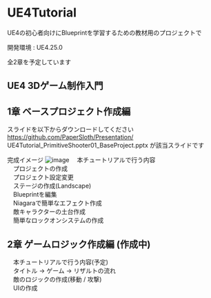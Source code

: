 # UE4Tutorial
UE4の初心者向けにBlueprintを学習するための教材用のプロジェクトで

開発環境 : UE4.25.0

全2章を予定しています
## UE4 3Dゲーム制作入門 

## 1章 ベースプロジェクト作成編
スライドを以下からダウンロードしてください
https://github.com/PaperSloth/Presentation/
UE4Tutorial_PrimitiveShooter01_BaseProject.pptx が該当スライドです

完成イメージ
![image](https://user-images.githubusercontent.com/8968076/83334484-cedaab80-a2e1-11ea-8cbf-aefb82bba974.png)
　本チュートリアルで行う内容<br>
　プロジェクトの作成<br>
　プロジェクト設定変更<br>
　ステージの作成(Landscape)<br>
　Blueprintを編集<br>
　Niagaraで簡単なエフェクト作成<br>
　敵キャラクターの土台作成<br>
　簡単なロックオンシステムの作成<br>


## 2章 ゲームロジック作成編 (作成中)
　本チュートリアルで行う内容(予定)<br>
　タイトル -> ゲーム -> リザルトの流れ<br>
　敵のロジックの作成(移動 / 攻撃)<br>
　UIの作成<br>
　
